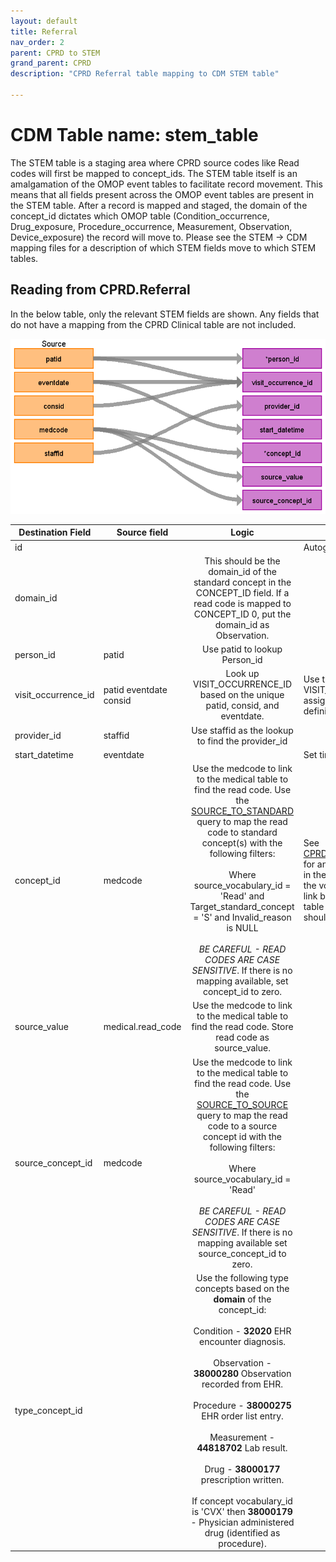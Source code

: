 ```yaml
---
layout: default
title: Referral
nav_order: 2
parent: CPRD to STEM
grand_parent: CPRD
description: "CPRD Referral table mapping to CDM STEM table"

---
```


# CDM Table name: stem_table

The STEM table is a staging area where CPRD source codes like Read codes will first be mapped to concept_ids. The STEM table itself is an amalgamation of the OMOP event tables to facilitate record movement. This means that all fields present across the OMOP event tables are present in the STEM table. After a record is mapped and staged, the domain of the concept_id dictates which OMOP table (Condition_occurrence, Drug_exposure, Procedure_occurrence, Measurement, Observation, Device_exposure) the record will move to. Please see the STEM -> CDM mapping files for a description of which STEM fields move to which STEM tables. 

## Reading from CPRD.Referral

In the below table, only the relevant STEM fields are shown. Any fields that do not have a mapping from the CPRD Clinical table are not included.

![](images/image15.png)

| Destination Field | Source field | Logic | Comment field |
| --- | --- | :------: | --- |
| id |  |  | Autogenerate |
| domain_id |  | This should be the domain_id of the standard concept in the CONCEPT_ID field. If a read code is mapped to CONCEPT_ID 0, put the domain_id as Observation. |  |
| person_id | patid | Use patid to lookup Person_id  |  |
| visit_occurrence_id | patid  eventdate  consid | Look up VISIT_OCCURRENCE_ID based on the unique patid, consid, and eventdate. | Use the VISIT_OCCURRENCE_ID assigned in the previous visit definition step |
| provider_id | staffid | Use staffid as the lookup to find the provider_id ||
| start_datetime | eventdate |  | Set time as midnight  |
| concept_id | medcode | Use the medcode to link to the medical table to find the read code. Use the [SOURCE_TO_STANDARD](https://github.com/OHDSI/ETL-LambdaBuilder/blob/master/docs/Standard%20Queries/SOURCE_TO_STANDARD.sql) query to map the read code to standard concept(s) with the following filters: <br> <br>  Where source_vocabulary_id = 'Read'  and Target_standard_concept = 'S'  and Invalid_reason is NULL<br><br>*BE CAREFUL - READ CODES ARE CASE SENSITIVE*. If there is no mapping available, set concept_id to zero. | See [CPRD_Referral_Medcodes.sql](https://github.com/OHDSI/ETL-LambdaBuilder/blob/master/docs/CPRD/Queries/CPRD_Referral_Medcodes.sql) for an idea of how the codes in the referral table map to the vocabulary and how the link between the referral table and medical table should be made.  |
| source_value | medical.read_code | Use the medcode to link to the medical table to find the read code. Store read code as source_value. |  |  |
| source_concept_id | medcode | Use the medcode to link to the medical table to find the read code.     Use the [SOURCE_TO_SOURCE](https://github.com/OHDSI/ETL-LambdaBuilder/blob/master/docs/Standard%20Queries/SOURCE_TO_SOURCE.sql) query to map the read code to a source concept id with the following filters:<br><br> Where source_vocabulary_id = 'Read' <br><br>*BE CAREFUL - READ CODES ARE CASE SENSITIVE*. If there is no mapping available set source_concept_id to zero. | |
| type_concept_id |  | Use the following type concepts based on the **domain** of the concept_id:  <br><br>  Condition - **32020** EHR encounter diagnosis. <br><br> Observation - **38000280** Observation recorded from EHR.  <br><br>Procedure - **38000275** EHR order list entry. <br><br> Measurement - **44818702** Lab result.  <br><br>Drug - **38000177** prescription written.  <br><br>If concept vocabulary_id is 'CVX' then **38000179** - Physician administered drug (identified as procedure). |  |

